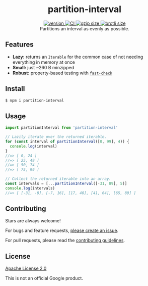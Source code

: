 <h1 align="center">
  partition-interval
</h1>

<div align="center">
  <a href="https://npmjs.org/package/partition-interval">
    <img src="https://badgen.now.sh/npm/v/partition-interval" alt="version" />
  </a>
  <a href="https://github.com/TomerAberbach/partition-interval/actions">
    <img src="https://github.com/TomerAberbach/partition-interval/workflows/CI/badge.svg" alt="CI" />
  </a>
  <a href="https://unpkg.com/partition-interval/dist/index.min.js">
    <img src="http://img.badgesize.io/https://unpkg.com/partition-interval/dist/index.min.js?compression=gzip&label=gzip" alt="gzip size" />
  </a>
  <a href="https://unpkg.com/partition-interval/dist/index.min.js">
    <img src="http://img.badgesize.io/https://unpkg.com/partition-interval/dist/index.min.js?compression=brotli&label=brotli" alt="brotli size" />
  </a>
</div>

<div align="center">
  Partitions an interval as evenly as possible.
</div>

## Features

- **Lazy:** returns an `Iterable` for the common case of not needing everything
  in memory at once
- **Small:** just ~260 B minzipped
- **Robust:** property-based testing with
  [`fast-check`](https://github.com/dubzzz/fast-check)

## Install

```sh
$ npm i partition-interval
```

## Usage

```js
import partitionInterval from 'partition-interval'

// Lazily iterate over the returned iterable.
for (const interval of partitionInterval([0, 99], 4)) {
  console.log(interval)
}
//=> [ 0, 24 ]
//=> [ 25, 49 ]
//=> [ 50, 74 ]
//=> [ 75, 99 ]

// Collect the returned iterable into an array.
const intervals = [...partitionInterval([-31, 89], 5)]
console.log(intervals)
//=> [ [-31, -8], [-7, 16], [17, 40], [41, 64], [65, 89] ]
```

## Contributing

Stars are always welcome!

For bugs and feature requests,
[please create an issue](https://github.com/TomerAberbach/partition-interval/issues/new).

For pull requests, please read the
[contributing guidelines](https://github.com/TomerAberbach/partition-interval/blob/main/contributing.md).

## License

[Apache License 2.0](https://github.com/TomerAberbach/partition-interval/blob/main/license)

This is not an official Google product.
